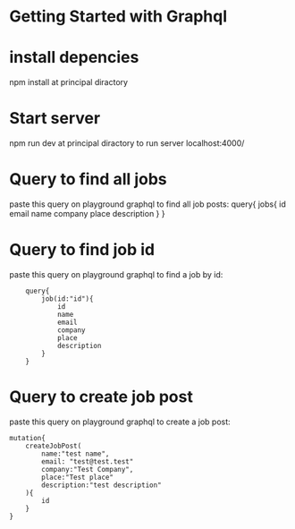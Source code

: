 # Getting Started with Graphql

# install depencies
npm install at principal diractory

# Start server
npm run dev at principal diractory to run server localhost:4000/

# Query to find all jobs
paste this query on playground graphql to find all job posts:
        query{
            jobs{
                id
                email
                name
                company
                place
                description
            }
        }

# Query to find job id
paste this query on playground graphql to find a job by id:

        query{
            job(id:"id"){
                id
                name
                email
                company
                place
                description
            }
        }

# Query to create job post
paste this query on playground graphql to create a job post:

    mutation{
        createJobPost(
            name:"test name",
            email: "test@test.test"
            company:"Test Company", 
            place:"Test place"
            description:"test description"
        ){
            id
        }
    }